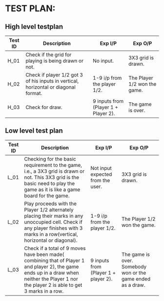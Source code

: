 # TEST PLAN:

## High level testplan 

|Test ID | Description | Exp I/P | Exp O/P |
|--------|-------------|---------|---------|
|H_01    |  Check if the grid for playing is being drawn or not.           |    No input.     |      3X3 grid is drawn.   |
|H_02    |Check if player 1/2 got 3 of his inputs in vertical, horizontal or diagonal format.             | 1-9  i/p from the player 1/2.      |The Player 1/2 won the game.|
|H_03    | Check for draw.            |   9 inputs from (Player 1 + Player 2).      |     The game is over.    |



## Low level test plan

|Test ID | Description | Exp I/P | Exp O/P |
|--------|-------------|---------|---------|
|L_01    | Checking for the basic requirement to the game, i.e., a 3X3 grid is drawn or not. This 3X3 grid is the basic need to play the game as it is like a game board for the game. |    Not input expected from the user. |  3X3 grid is drawn.  |
|L_02    |  Play proceeds with the Player 1/2 alternately placing their marks in any unoccupied cell. Check if any player finishes  with 3 marks in a row(vertical, horizontal or diagonal). |   1-9  i/p from the player 1/2.       |   The Player 1/2 won the game.      |
|L_03    |   Check if a total of 9 moves have been made( combining that of Player 1 and player 2), the game ends up in a draw when neither the Player 1 nor the player 2 is able to get 3 marks in a row.           |  9 inputs from (Player 1 + player 2).       |                The game is over.       Somebody won or the game ended as a draw. |
